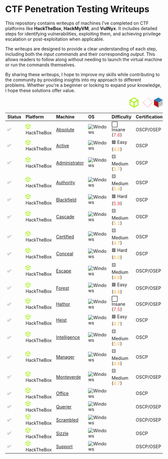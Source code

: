 # CTF Penetration Testing Writeups

This repository contains writeups of machines I’ve completed on CTF platforms like **HackTheBox**, **HackMyVM**, and **VulNyx**. It includes detailed steps for identifying vulnerabilities, exploiting them, and achieving privilege escalation or post-exploitation when applicable.

The writeups are designed to provide a clear understanding of each step, including both the *input commands* and their corresponding *output*. This allows readers to follow along without needing to launch the virtual machine or run the commands themselves.

By sharing these writeups, I hope to improve my skills while contributing to the community by providing insights into my approach to different problems. Whether you're a beginner or looking to expand your knowledge, I hope these solutions offer value.

<div align="right">
  <img src="./assets/logo_hackthebox.png" alt="HackTheBox Logo" height="32" style="width:auto; margin-left: 10px;">
  <img src="./assets/logo_hackmyvm.png" alt="HackMyVM Logo" height="32" style="width:auto; margin-left: 10px;">
  <img src="./assets/logo_vulnyx.png" alt="VulNyx Logo" height="32" style="width:auto;">
</div>

| Status | Platform | Machine | OS | Difficulty | Certifications |
|:-------|:---------|:--------|:---|:-----------|:---------------|
| ✅ | <img src="./assets/logo_hackthebox.png" alt="HackTheBox Logo" width="15"> HackTheBox | [Absolute](./hackthebox_absolute.md) | <img src="https://hackmyvm.eu/img/windows.png" alt="Windows" width="15"/> | ⬜ Insane (<span style="color:#e63c35;">7.6</span>) | OSCP/OSEP |
| ✅ | <img src="./assets/logo_hackthebox.png" alt="HackTheBox Logo" width="15"> HackTheBox | [Active](./hackthebox_active.md) | <img src="https://hackmyvm.eu/img/windows.png" alt="Windows" width="15"/> | 🟩 Easy (<span style="color:#f4b03b;">4.0</span>) | OSCP |
| ✅ | <img src="./assets/logo_hackthebox.png" alt="HackTheBox Logo" width="15"> HackTheBox | [Administrator](./hackthebox_administrator.md) | <img src="https://hackmyvm.eu/img/windows.png" alt="Windows" width="15"/> | 🟨 Medium (<span style="color:#f4b03b;">3.7</span>) | OSCP |
| ✅ | <img src="./assets/logo_hackthebox.png" alt="HackTheBox Logo" width="15"> HackTheBox | [Authority](./hackthebox_authority.md) | <img src="https://hackmyvm.eu/img/windows.png" alt="Windows" width="15"/> | 🟨 Medium (<span style="color:#f4b03b;">5.4</span>) | OSCP |
| ✅ | <img src="./assets/logo_hackthebox.png" alt="HackTheBox Logo" width="15"> HackTheBox | [Blackfield](./hackthebox_blackfield.md) | <img src="https://hackmyvm.eu/img/windows.png" alt="Windows" width="15"/> | 🟥 Hard (<span style="color:#e63c35;">5.9</span>) | OSCP |
| ✅ | <img src="./assets/logo_hackthebox.png" alt="HackTheBox Logo" width="15"> HackTheBox | [Cascade](./hackthebox_cascade.md) | <img src="https://hackmyvm.eu/img/windows.png" alt="Windows" width="15"/> | 🟨 Medium (<span style="color:#f4b03b;">5.1</span>) | OSCP |
| ✅ | <img src="./assets/logo_hackthebox.png" alt="HackTheBox Logo" width="15"> HackTheBox | [Certified](./hackthebox_certified.md) | <img src="https://hackmyvm.eu/img/windows.png" alt="Windows" width="15"/> | 🟨 Medium (<span style="color:#f4b03b;">4.7</span>) | OSCP |
| ✅ | <img src="./assets/logo_hackthebox.png" alt="HackTheBox Logo" width="15"> HackTheBox | [Conceal](./hackthebox_conceal.md) | <img src="https://hackmyvm.eu/img/windows.png" alt="Windows" width="15"/> | 🟥 Hard (<span style="color:#f4b03b;">6.0</span>) | OSCP |
| ✅ | <img src="./assets/logo_hackthebox.png" alt="HackTheBox Logo" width="15"> HackTheBox | [Escape](./hackthebox_escape.md) | <img src="https://hackmyvm.eu/img/windows.png" alt="Windows" width="15"/> | 🟨 Medium (<span style="color:#f4b03b;">4.6</span>) | OSCP/OSEP |
| ✅ | <img src="./assets/logo_hackthebox.png" alt="HackTheBox Logo" width="15"> HackTheBox | [Forest](./hackthebox_forest.md) | <img src="https://hackmyvm.eu/img/windows.png" alt="Windows" width="15"/> | 🟩 Easy (<span style="color:#f4b03b;">4.8</span>) | OSCP/OSEP |
| ✅ | <img src="./assets/logo_hackthebox.png" alt="HackTheBox Logo" width="15"> HackTheBox | [Hathor](./hackthebox_hathor.md) | <img src="https://hackmyvm.eu/img/windows.png" alt="Windows" width="15"/> | ⬜ Insane (<span style="color:#e63c35;">7.5</span>) | OSCP/OSEP |
| ✅ | <img src="./assets/logo_hackthebox.png" alt="HackTheBox Logo" width="15"> HackTheBox | [Heist](./hackthebox_heist.md) | <img src="https://hackmyvm.eu/img/windows.png" alt="Windows" width="15"/> | 🟩 Easy (<span style="color:#f4b03b;">4.7</span>) | OSCP |
| ✅ | <img src="./assets/logo_hackthebox.png" alt="HackTheBox Logo" width="15"> HackTheBox | [Intelligence](./hackthebox_intelligence.md) | <img src="https://hackmyvm.eu/img/windows.png" alt="Windows" width="15"/> | 🟨 Medium (<span style="color:#f4b03b;">5.0</span>) | OSCP |
| ✅ | <img src="./assets/logo_hackthebox.png" alt="HackTheBox Logo" width="15"> HackTheBox | [Manager](./hackthebox_manager.md) | <img src="https://hackmyvm.eu/img/windows.png" alt="Windows" width="15"/> | 🟨 Medium (<span style="color:#f4b03b;">4.9</span>) | OSCP |
| ✅ | <img src="./assets/logo_hackthebox.png" alt="HackTheBox Logo" width="15"> HackTheBox | [Monteverde](./hackthebox_monteverde.md) | <img src="https://hackmyvm.eu/img/windows.png" alt="Windows" width="15"/> | 🟨 Medium (<span style="color:#f4b03b;">4.7</span>) | OSCP/OSEP |
| ✅ | <img src="./assets/logo_hackthebox.png" alt="HackTheBox Logo" width="15"> HackTheBox | [Office](./hackthebox_office.md) | <img src="https://hackmyvm.eu/img/windows.png" alt="Windows" width="15"/> |  | OSCP |
| ✅ | <img src="./assets/logo_hackthebox.png" alt="HackTheBox Logo" width="15"> HackTheBox | [Querier](./hackthebox_querier.md) | <img src="https://hackmyvm.eu/img/windows.png" alt="Windows" width="15"/> |  | OSCP/OSEP |
| ✅ | <img src="./assets/logo_hackthebox.png" alt="HackTheBox Logo" width="15"> HackTheBox | [Scrambled](./hackthebox_scrambled.md) | <img src="https://hackmyvm.eu/img/windows.png" alt="Windows" width="15"/> |  | OSCP/OSEP |
| ✅ | <img src="./assets/logo_hackthebox.png" alt="HackTheBox Logo" width="15"> HackTheBox | [Sizzle](./hackthebox_sizzle.md) | <img src="https://hackmyvm.eu/img/windows.png" alt="Windows" width="15"/> |  | OSCP |
| ✅ | <img src="./assets/logo_hackthebox.png" alt="HackTheBox Logo" width="15"> HackTheBox | [Support](./hackthebox_support.md) | <img src="https://hackmyvm.eu/img/windows.png" alt="Windows" width="15"/> |  | OSCP/OSEP |
